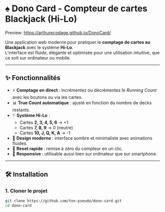 # ♠️ Dono Card - Compteur de cartes Blackjack (Hi-Lo)
Preview: https://arthurecodage.github.io/DonoCard/

Une application web moderne pour pratiquer le **comptage de cartes au Blackjack** avec le système **Hi-Lo**.  
L’interface est fluide, élégante et optimisée pour une utilisation intuitive, que ce soit sur ordinateur ou mobile.

---

## ✨ Fonctionnalités

- ⚡ **Comptage en direct** : incrémentez ou décrémentez le *Running Count* avec les boutons ou via les cartes.
- 📊 **True Count automatique** : ajusté en fonction du nombre de decks restants.
- 🃏 **Système Hi-Lo** :
  - Cartes **2, 3, 4, 5, 6** → +1
  - Cartes **7, 8, 9** → 0 (neutre)
  - Cartes **10, J, Q, K, A** → -1
- 🎨 **Design moderne** : interface sombre et minimaliste avec animations fluides.
- 🔄 **Reset rapide** : remise à zéro du compteur en un clic.
- 📱 **Responsive** : utilisable aussi bien sur ordinateur que sur smartphone.

---

## 🛠️ Installation

### 1. Cloner le projet
```bash
git clone https://github.com/ton-pseudo/dono-card.git
cd dono-card
